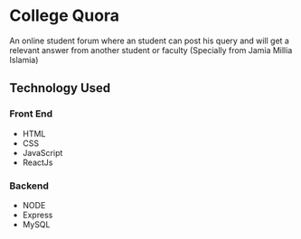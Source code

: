 

# College Quora 

An online student forum where an student can post his query and will get a relevant answer from another student or faculty (Specially from Jamia Millia Islamia)


## Technology Used

### Front End
- HTML
- CSS
- JavaScript
- ReactJs

### Backend
- NODE
- Express
- MySQL

